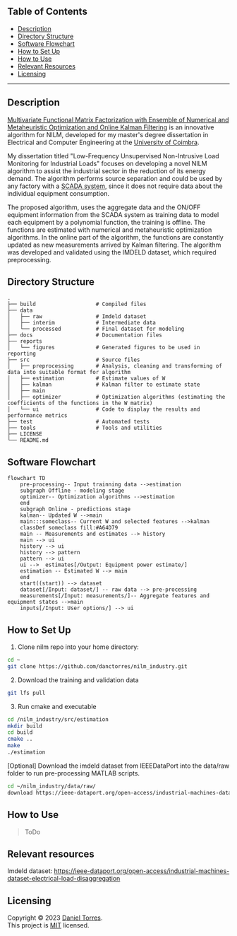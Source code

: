Table of Contents
------

* [Description](#description)
* [Directory Structure](#directory-structure)
* [Software Flowchart](#software-flowchart)
* [How to Set Up](#how-to-set-up)
* [How to Use](#how-to-use)
* [Relevant Resources](#relevant-resources)
* [Licensing](#licensing)
---


Description
------
[Multivariate Functional Matrix Factorization with Ensemble of Numerical and Metaheuristic Optimization and Online Kalman Filtering](https://github.com/danctorres/nilm_disseration) is an innovative algorithm for NILM, developed for my master's degree dissertation in Electrical and Computer Engineering at the [University of Coimbra](https://www.uc.pt/).

My dissertation titled "Low-Frequency Unsupervised Non-Intrusive Load Monitoring for Industrial Loads" focuses on developing a novel NILM algorithm to assist the industrial sector in the reduction of its energy demand. The algorithm performs source separation and could be used by any factory with a [SCADA system](https://en.wikipedia.org/wiki/SCADA), since it does not require data about the individual equipment consumption.


The proposed algorithm, uses the aggregate data and the ON/OFF equipment information from the SCADA system as training data to model each equipment by a polynomial function, the training is offline. The functions are estimated with numerical and metaheuristic optimization algorithms. In the online part of the algorithm, the functions are constantly updated as new measurements arrived by Kalman filtering.
The algorithm was developed and validated using the IMDELD dataset, which required preprocessing.


Directory Structure
------
    .
    ├── build                   # Compiled files
    ├── data
    │   ├── raw                 # Imdeld dataset
    │   ├── interim             # Intermediate data
    │   └── processed           # Final dataset for modeling
    ├── docs                    # Documentation files
    ├── reports					
    │   └── figures             # Generated figures to be used in reporting 
    ├── src                     # Source files
    │   ├── preprocessing       # Analysis, cleaning and transforming of data into suitable format for algorithm
    │   ├── estimation          # Estimate values of W
    │   ├── kalman              # Kalman filter to estimate state
    │   ├── main
    │   ├── optimizer           # Optimization algorithms (estimating the coefficients of the functions in the W matrix)
    │   └── ui                  # Code to display the results and performance metrics
    ├── test                    # Automated tests
    ├── tools                   # Tools and utilities
    ├── LICENSE
    └── README.md


Software Flowchart
------
```mermaid
flowchart TD
    pre-processing-- Input trainning data -->estimation
    subgraph Offline - modeling stage
    optimizer-- Optimization algorithms -->estimation
    end
    subgraph Online - predictions stage
    kalman-- Updated W -->main
    main:::someclass-- Current W and selected features -->kalman
    classDef someclass fill:#A64D79
    main -- Measurements and estimates --> history
    main --> ui
    history --> ui
    history --> pattern
    pattern --> ui
    ui -->  estimates[/Output: Equipment power estimate/]
    estimation -- Estimated W --> main
    end
    start((start)) --> dataset
    dataset[/Input: dataset/] -- raw data --> pre-processing
    measurements[/Input: measurements/]-- Aggregate features and equipment states -->main
    inputs[/Input: User options/] --> ui
```
  

How to Set Up
------
1. Clone nilm repo into your home directory:
``` bash
cd ~
git clone https://github.com/danctorres/nilm_industry.git
```
2. Download the training and validation data
``` bash
git lfs pull
```
3. Run cmake and executable
``` bash
cd /nilm_industry/src/estimation
mkdir build
cd build
cmake ..
make
./estimation
```
[Optional] Download the imdeld dataset from IEEEDataPort into the data/raw folder to run pre-processing MATLAB scripts.
``` bash
cd ~/nilm_industry/data/raw/
download https://ieee-dataport.org/open-access/industrial-machines-dataset-electrical-load-disaggregation
```


How to Use
------
> ToDo


Relevant resources
------
Imdeld dataset: https://ieee-dataport.org/open-access/industrial-machines-dataset-electrical-load-disaggregation

Licensing
------
Copyright © 2023 [Daniel Torres](https://github.com/danctorres).<br />
This project is [MIT](https://github.com/danctorres/nilm_disseration/blob/main/LICENSE) licensed.
